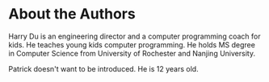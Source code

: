# About the Authors

Harry Du is an engineering director and a computer programming coach for kids. He teaches young kids computer programming.  He holds MS degree in Computer Science from University of Rochester and Nanjing University. 

Patrick doesn't want to be introduced. He is 12 years old. 





